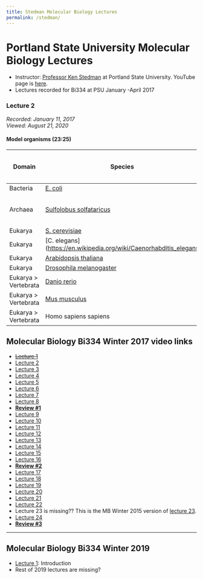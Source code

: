 ```yaml
---
title: Stedman Molecular Biology Lectures
permalink: /stedman/
---
```


# Portland State University Molecular Biology Lectures
* Instructor: [Professor Ken Stedman](https://www.extremeviruses.org/people) at Portland State University. YouTube page is [here]().
* Lectures recorded for Bi334 at PSU January -April 2017


### Lecture 2
*Recorded: January 11, 2017<br>
Viewed: August 21, 2020*
#### Model organisms (23:25)
| Domain               | Species                                                                          | # of base pairs (M) | # of genes | Notes                                                                                               |
|----------------------|----------------------------------------------------------------------------------|---------------------|------------|-----------------------------------------------------------------------------------------------------|
| Bacteria             | [E. coli](https://en.wikipedia.org/wiki/Escherichia_coli)                        | 4.6                 | 4,289      |                                                                                                     |
| Archaea              | [Sulfolobus solfataricus](https://en.wikipedia.org/wiki/Sulfolobus_solfataricus) | 3.0                 | 2,977      | thermophilic, extremopbilic, and [thermoacidophile](https://en.wikipedia.org/wiki/Thermoacidophile) |
| Eukarya              | [S. cerevisiae](https://en.wikipedia.org/wiki/Saccharomyces_cerevisiae)          | 12                  | ~6,300     |                                                                                                     |
| Eukarya              | [C. elegans](https://en.wikipedia.org/wiki/Caenorhabditis_elegans                | 130                 | ~21000     | exactly 959 cells                                                                                   |
| Eukarya              | [Arabidopsis thaliana](https://en.wikipedia.org/wiki/Arabidopsis_thaliana)       | ~220                | ~26,000    | mustard plant                                                                                       |
| Eukarya              | [Drosophila melanogaster](https://en.wikipedia.org/wiki/Drosophila_melanogaster) | ~200                | ~15,000    |                                                                                                     |
| Eukarya > Vertebrata | [Danio rerio](https://en.wikipedia.org/wiki/Zebrafish)                           | ~1,500              | ~22,600    | zebrafish                                                                                           |
| Eukarya > Vertebrata | [Mus musculus](https://en.wikipedia.org/wiki/House_mouse)                        | ~3,500              | ~22,600    |                                                                                                     |
| Eukarya > Vertebrata | Homo sapiens sapiens                                                             | ~3,500              | ~22,400    |                                                                                                     |
	 

## Molecular Biology Bi334 Winter 2017 video links
* <del>[Lecture 1](https://youtu.be/BU_-o4g6WeE)</del>
* [Lecture 2](https://youtu.be/H1egC1mxXZg)
* [Lecture 3](https://youtu.be/e4E9kQPks9k)
* [Lecture 4](https://youtu.be/y2s9L4WJYN0)
* [Lecture 5](https://youtu.be/oZX4dV4RAmE)
* [Lecture 6](https://youtu.be/aVJeKqS4yus)
* [Lecture 7](https://youtu.be/YsBjFEc_9jo)
* [Lecture 8](https://youtu.be/OzkeLDYh0DE)
* [**Review #1**](https://youtu.be/0zHWCewKUCU)
* [Lecture 9](https://youtu.be/deuMy31kP7M)
* [Lecture 10](https://youtu.be/qkw0Dl8vq5Q)
* [Lecture 11](https://youtu.be/nYRv9g84yIc)
* [Lecture 12](https://youtu.be/ppsOLJ2aP6Q)
* [Lecture 13](https://youtu.be/iueYZB20xvk)
* [Lecture 14](https://youtu.be/F7MOTQnpVZ0)
* [Lecture 15](https://youtu.be/OalDTaImVSY)
* [Lecture 16](https://youtu.be/N_J2RjTNZCk)
* [**Review #2**](https://youtu.be/5lkNFM4DA6k)
* [Lecture 17](https://youtu.be/Ttb3Cb1G998)
* [Lecture 18](https://youtu.be/J9T-PrMo_nA)
* [Lecture 19](https://youtu.be/x5CmjNEesNo)
* [Lecture 20](https://youtu.be/9uYqbZ7KQXE)
* [Lecture 21](https://youtu.be/-jQSyUs7lc8)
* [Lecture 22](https://youtu.be/xXY2I0uijpA)
* Lecture 23 is missing?? This is the MB Winter 2015 version of [lecture 23](https://youtu.be/AKahJ3RX7fE).
* [Lecture 24](https://youtu.be/AbSmjBgt3e4)
* [**Review #3**](https://youtu.be/lvT40Zcu3eY)


---
## Molecular Biology Bi334 Winter 2019
* [Lecture 1](https://www.youtube.com/watch?v=qm7AvX-jyTg): Introduction
* Rest of 2019 lectures are missing?

